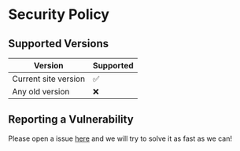 # Security Policy

## Supported Versions

| Version | Supported          |
| ------- | ------------------ |
| Current site version  | :white_check_mark: |
| Any old version | :x: |

## Reporting a Vulnerability

Please open a issue [here](https://github.com/3kh0/3kh0.github.io/issues/new?assignees=&labels=%F0%9F%9B%A1+Vulnerability&template=security.md&title=) and we will try to solve it as fast as we can!